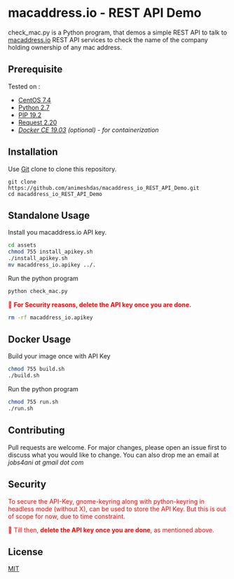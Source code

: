 # macaddress.io - REST API Demo
check_mac.py is a Python program, that demos a simple REST API to talk to [macaddress.io](https://www.macaddress.io) REST API services to check the name of the company holding ownership of any mac address. 

## Prerequisite
Tested on : 
- [CentOS 7.4](https://www.centos.org/)
- [Python 2.7](https://www.python.org)
- [PIP 19.2](https://pip.pypa.io)
- [Request 2.20](https://pypi.org/project/requests/)
- _[Docker CE 19.03](https://www.docker.com/) (optional) - for containerization_


## Installation
Use [Git](https://git-scm.com/) clone to clone this repository.
```git
git clone https://github.com/animeshdas/macaddress_io_REST_API_Demo.git
cd macaddress_io_REST_API_Demo
```

## Standalone Usage
Install you macaddress.io API key.
```bash
cd assets
chmod 755 install_apikey.sh
./install_apikey.sh
mv macaddress_io.apikey ../.
```

Run the python program
```python
python check_mac.py
```

<span style="color: red"> :red_circle: **For Security reasons, delete the API key once you are done.** </span>
```bash
rm -rf macaddress_io.apikey
```

## Docker Usage
Build your image once with API Key
```bash
chmod 755 build.sh
./build.sh
```

Run the python program
```bash
chmod 755 run.sh
./run.sh
```

## Contributing
Pull requests are welcome. For major changes, please open an issue first to discuss what you would like to change. You can also drop me an email at _jobs4ani at gmail dot com_


## Security
<span style="color: red">To secure the API-Key, gnome-keyring along with python-keyring in headless mode (without X), can be used to store the API Key. But this is out of scope for now, due to time constraint.</span>

<span style="color: red">:red_circle: Till then, **delete the API key once you are done**, as mentioned above. 
</span>


## License
[MIT](https://choosealicense.com/licenses/mit/)
